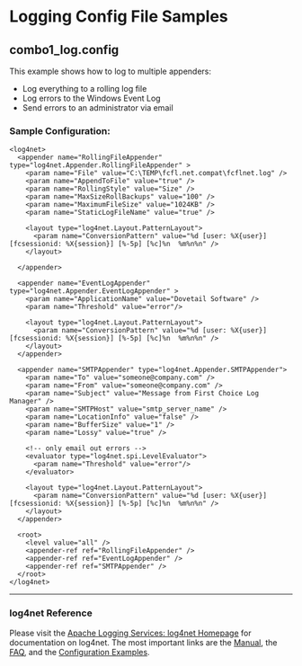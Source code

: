 # Logging Config File Samples

## combo1_log.config

This example shows how to log to multiple appenders:

* Log everything to a rolling log file
* Log errors to the Windows Event Log
* Send errors to an administrator via email

### Sample Configuration:  

```
<log4net>
  <appender name="RollingFileAppender" type="log4net.Appender.RollingFileAppender" >
    <param name="File" value="C:\TEMP\fcfl.net.compat\fcflnet.log" />
    <param name="AppendToFile" value="true" />
    <param name="RollingStyle" value="Size" />
    <param name="MaxSizeRollBackups" value="100" />
    <param name="MaximumFileSize" value="1024KB" />
    <param name="StaticLogFileName" value="true" />
        
    <layout type="log4net.Layout.PatternLayout">
      <param name="ConversionPattern" value="%d [user: %X{user}] [fcsessionid: %X{session}] [%-5p] [%c]%n  %m%n%n" />
    </layout>
     
  </appender>
  
  <appender name="EventLogAppender" type="log4net.Appender.EventLogAppender" >
    <param name="ApplicationName" value="Dovetail Software" />
    <param name="Threshold" value="error"/>

    <layout type="log4net.Layout.PatternLayout">
      <param name="ConversionPattern" value="%d [user: %X{user}] [fcsessionid: %X{session}] [%-5p] [%c]%n  %m%n%n" />
    </layout>
  </appender>
  
  <appender name="SMTPAppender" type="log4net.Appender.SMTPAppender">
    <param name="To" value="someone@company.com" />
    <param name="From" value="someone@company.com" />
    <param name="Subject" value="Message from First Choice Log Manager" />
    <param name="SMTPHost" value="smtp_server_name" />
    <param name="LocationInfo" value="false" />
    <param name="BufferSize" value="1" />
    <param name="Lossy" value="true" />

    <!-- only email out errors -->
    <evaluator type="log4net.spi.LevelEvaluator">
      <param name="Threshold" value="error"/>
    </evaluator>

    <layout type="log4net.Layout.PatternLayout">
      <param name="ConversionPattern" value="%d [user: %X{user}] [fcsessionid: %X{session}] [%-5p] [%c]%n  %m%n%n" />
    </layout>
  </appender>
  
  <root>
    <level value="all" />    
    <appender-ref ref="RollingFileAppender" />
    <appender-ref ref="EventLogAppender" />
    <appender-ref ref="SMTPAppender" />
  </root>
</log4net>
```

---

### log4net Reference

Please visit the [Apache Logging Services: log4net Homepage](http://logging.apache.org/log4net/index.html) for documentation on log4net. The most important links are the [Manual](http://logging.apache.org/log4net/release/manual/introduction.html), the [FAQ](http://logging.apache.org/log4net/release/faq.html), and the [Configuration Examples](http://logging.apache.org/log4net/release/config-examples.html).
